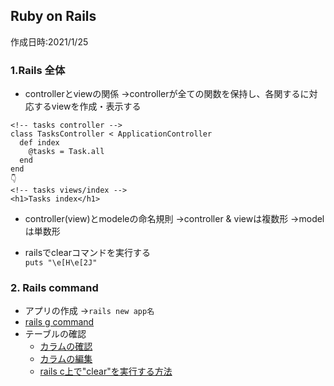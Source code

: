 ## Ruby on Rails
作成日時:2021/1/25

### 1.Rails 全体
* controllerとviewの関係
→controllerが全ての関数を保持し、各関するに対応するviewを作成・表示する
```
<!-- tasks controller -->
class TasksController < ApplicationController
  def index
    @tasks = Task.all
  end
end
👇
<!-- tasks views/index -->
<h1>Tasks index</h1>

```
* controller(view)とmodeleの命名規則
→controller & viewは複数形
→modelは単数形

* railsでclearコマンドを実行する   
  `puts "\e[H\e[2J"`

### 2. Rails command
* アプリの作成
→`rails new app名`
* [rails g command](https://qiita.com/zaru/items/cde2c46b6126867a1a64)
* テーブルの確認
  * [カラムの確認](https://qiita.com/littlekbt/items/48fa2b428147921db5a5)
  * [カラムの編集](https://qiita.com/azusanakano/items/a2847e4e582b9a627e3a)
  * [rails c上で"clear"を実行する方法](http://portaltan.hatenablog.com/entry/2015/09/24/182836)
 
